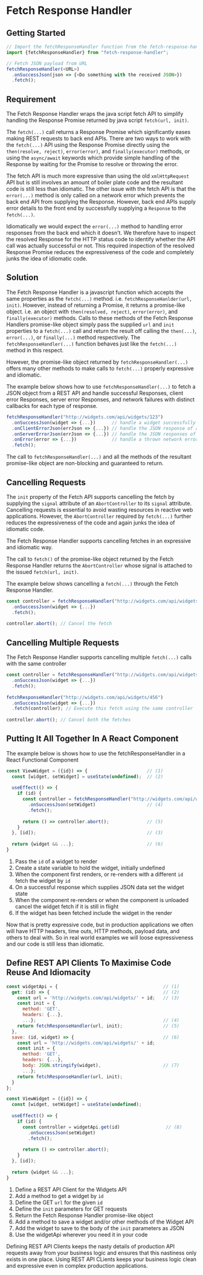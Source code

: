 # Fetch Response Handler

## Getting Started


```javascript
// Import the fetchResponseHandler function from the fetch-response-handler package
import {fetchResponseHandler} from "fetch-response-handler";

// Fetch JSON payload from URL
fetchResponseHandler(<URL>)
  .onSuccessJson(json => {<Do something with the received JSON>})
  .fetch();
```

## Requirement

The Fetch Response Handler wraps the java script fetch API to simplify handling the Response Promise returned by java script `fetch(url, init)`.

The `fetch(...)` call returns a Response Promise which significantly eases making REST requests to back end APIs.
There are two ways to work with the `fetch(...)` API using the Response Promise directly using the `then(resolve, reject)`, `error(error)`, and `finally(executor)` methods, or using the `async/await` keywords which provide simple handling of the Response by waiting for the Promise to resolve or throwing the error.

The fetch API is much more expressive than using the old `xmlHttpRequest` API but is still involves an amount of boiler plate code and the resultant code is still less than idiomatic.
The other issue with the fetch API is that the `error(...)` method is only called on a network error which prevents the back end API from supplying the Response. 
However, back end APIs supply error details to the front end by successfully supplying a `Response` to the `fetch(...)`.

Idiomatically we would expect the `error(...)` method to handling error responses from the back end which it doesn't. We therefore have to inspect the resolved Response for the HTTP status code to identify whether the API call was actually successful or not. This required inspection of the resolved Response Promise reduces the expressiveness of the code and completely junks the idea of idiomatic code.

## Solution

The Fetch Response Handler is a javascript function which accepts the same properties as the `fetch(...)` method. i.e. `fetchResponseHanlder(url, init)`. However, instead of returning a Promise, it returns a promise-like object. i.e. an object with `then(resolved, reject)`, `error(error)`, and `finally(executor)` methods.
Calls to these methods of the Fetch Response Handlers promise-like object simply pass the supplied `url` and `init` properties to a `fetch(...)` call and return the result off calling the `then(...)`, `error(...)`, or `finally(...)` method respectively. The `fetchResponseHandler(...)` function behaves just like the `fetch(...)` method in this respect.

However, the promise-like object returned by `fetchResponseHandler(...)` offers many other methods to make calls to `fetch(...)` properly expressive and idiomatic.

The example below shows how to use `fetchResponseHandler(...)` to fetch a JSON object from a REST API and handle successful Responses, client error Responses, server error Responses, and network failures with distinct callbacks for each type of response.

```javascript
fetchResponseHandler("http://widgets.com/api/widgets/123")
  .onSuccessJson(widget => {...})      // handle a widget successfully supplied from the REST API
  .onClientErrorJson(errJson => {...}) // handle the JSON response of all 4** HTTP status responses
  .onServerErrorJson(errJson => {...}) // handle the JSON responses of all 5** HTTP status responses
  .onError(error => {...})             // handle a thrown network error
  .fetch();
```

The call to `fetchResponseHandler(...)` and all the methods of the resultant promise-like object are non-blocking and guaranteed to return.

## Cancelling Requests

The `init` property of the Fetch API supports cancelling the fetch by supplying the `signal` attribute of an `AbortController` to its `signal` attribute. Cancelling requests is essential to avoid wasting resources in reactive web applications. However, the `AbortController` required by `fetch(...)` further reduces the expressiveness of the code and again junks the idea of idiomatic code.

The Fetch Response Handler supports cancelling fetches in an expressive and idiomatic way.

The call to `fetch()` of the promise-like object returned by the Fetch Response Handler returns the `AbortController` whose signal is attached to the issued `fetch(url, init)`.

The example below shows cancelling a `fetch(...)` through the Fetch Response Handler.

```javascript
const controller = fetchResponseHandler("http://widgets.com/api/widgets/123")
  .onSuccessJson(widget => {...})
  .fetch();
  
controller.abort(); // Cancel the fetch
```

## Cancelling Multiple Requests

The Fetch Response Handler supports cancelling multiple `fetch(...)` calls with the same controller

```javascript
const controller = fetchResponseHandler("http://widgets.com/api/widgets/123")
  .onSuccessJson(widget => {...})
  .fetch();
  
fetchResponseHandler("http://widgets.com/api/widgets/456")
  .onSuccessJson(widget => {...})
  .fetch(controller); // Execute this fetch using the same controller
  
controller.abort(); // Cancel both the fetches
```

## Putting It All Together In A React Component

The example below is shows how to use the fetchResponseHandler in a React Functional Component

```javascript
const ViewWidget = ({id}) => {                      // (1)
  const [widget, setWidget] = useState(undefined);  // (2)
  
  useEffect(() => {
    if (id) {
      const controller = fetchResponseHandler("http://widgets.com/api/widgets/" + id)
        .onSuccessJson(setWidget)                   // (4)
        .fetch();
        
      return () => controller.abort();              // (5)
    }
  }, [id]);                                         // (3)
  
  return {widget && ...};                           // (6)
}
```

1. Pass the `id` of a widget to render
2. Create a state variable to hold the widget, initially undefined
3. When the component first renders, or re-renders with a different `id` fetch the widget by `id`
4. On a successful response which supplies JSON data set the widget state
5. When the component re-renders or when the component is unloaded cancel the widget fetch if it is still in flight
6. If the widget has been fetched include the widget in the render

Now that is pretty expressive code, but in production applications we often will have HTTP headers, time outs, HTTP methods, payload data, and others to deal with.
So in real world examples we will loose expressiveness and our code is still less than idiomatic.

## Define REST API Clients To Maximise Code Reuse And Idiomacity

```javascript
const widgetApi = {                                       // (1)
  get: (id) => {                                          // (2)
    const url = 'http://widgets.com/api/widgets/' + id;   // (3)
    const init = {
      method: 'GET', 
      headers: {...}, 
      ...};                                               // (4)
    return fetchResponseHandler(url, init);               // (5)
  },
  save: (id, widget) => {                                 // (6)
    const url = 'http://widgets.com/api/widgets/' + id;
    const init = {
      method: 'GET', 
      headers: {...}, 
      body: JSON.stringify(widget),                       // (7)
      ...};
    return fetchResponseHandler(url, init);
  }
};

const ViewWidget = ({id}) => { 
  const [widget, setWidget] = useState(undefined);
  
  useEffect(() => {
    if (id) {
      const controller = widgetApi.get(id)                 // (8)
        .onSuccessJson(setWidget)
        .fetch();
        
      return () => controller.abort();
    }
  }, [id]);
  
  return {widget && ...};
}
```

1. Define a REST API Client for the Widgets API
2. Add a method to get a widget by `id`
3. Define the GET `url` for the given `id`
4. Define the `init` parameters for GET requests
5. Return the Fetch Response Handler promise-like object
6. Add a method to save a widget and/or other methods of the Widget API
7. Add the widget to save to the body of the `init` parameters as JSON
8. Use the widgetApi wherever you need it in your code

Defining REST API Clients keeps the nasty details of production API requests away from your business logic and ensures that this nastiness only exists in one place.
Using REST API CLients keeps your business logic clean and expressive even in complex production applications. 





  







